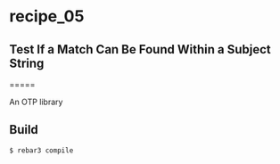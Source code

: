 # recipe_05
## Test If a Match Can Be Found Within a Subject String
=====

An OTP library

Build
-----

    $ rebar3 compile
